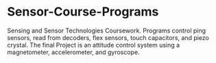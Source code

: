 # Sensor-Course-Programs
Sensing and Sensor Technologies Coursework. Programs control ping sensors, read from decoders, flex sensors, touch capacitors, and piezo crystal. The final Project is an attitude control system using a magnetometer, accelerometer, and gyroscope.
